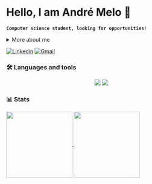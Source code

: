# Hello, I am André Melo 👋

**`Computer science student, looking for opportunities!`**

<div>
<details>
  <summary>More about me</summary>

- 🔭 I’m currently working on improving my Web Development skills
- 🌱 I’m learning react and typescript
- 💬 In my free time, i generally play games and read

</details>
  
</p>

[![Linkedin](https://img.shields.io/badge/LinkedIn-0077B5?style=for-the-badge&logo=linkedin&logoColor=white)](www.linkedin.com/in/andre-gabriel-melo)
[![Gmail](https://img.shields.io/badge/Gmail-D14836?style=for-the-badge&logo=gmail&logoColor=white)](mailto:andregabrielmelo@gmail.com)

### 🛠 Languages and tools

<div align="center">
    <img src="https://skillicons.dev/icons?i=react,nodejs,typescript,javascript,html,css,flask,python"/>
    <img src="https://skillicons.dev/icons?i=r,c,cpp,java,mysql"/>
</div>

### 📊 Stats

<a href="https://github.com/anuraghazra/github-readme-stats">
  <img height=175 align="center" src="https://github-readme-stats.vercel.app/api?username=andregabrielmelo&show_icons=true&theme=dark" />
</a>
<a href="https://github.com/anuraghazra/convoychat">
  <img height=175 align="center" src="https://github-readme-stats.vercel.app/api/top-langs/?username=andregabrielmelo&theme=dark&layout=compact" />
</a>
